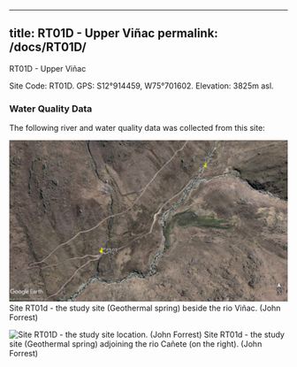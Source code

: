 
---
title: RT01D - Upper Viñac 
permalink: /docs/RT01D/
---
RT01D - Upper Viñac

Site Code: RT01D.  GPS: S12°914459, W75°701602. Elevation:
3825m asl.

### Water Quality Data

The following river and water quality data was collected from this site:





![Site RT01D - the study site location. (John Forrest)](/assets/SiteDescriptions/T1/RT1dGeothermalspring.jpg)
Site RT01d - the study site (Geothermal spring) beside the rio Viñac. (John Forrest)


![Site RT01D - the study site location. (John Forrest)](/assets/SiteDescriptions/T1/T1dGeothermalsource.jpg)
Site RT01d - the study site (Geothermal spring) adjoining the rio Cañete (on the right). (John Forrest)


